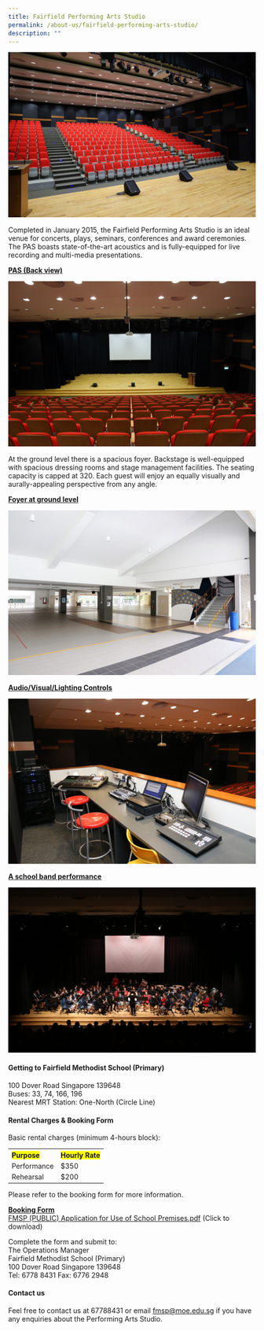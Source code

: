```yaml
---
title: Fairfield Performing Arts Studio
permalink: /about-us/fairfield-performing-arts-studio/
description: ""
---
```

<img src="/images/fpas1.jpg">
<p>Completed in January 2015, the Fairfield Performing Arts Studio is an ideal venue for concerts, plays, seminars, conferences and award ceremonies. The PAS boasts state-of-the-art acoustics and is fully-equipped for live recording and multi-media presentations.</p>
<p><strong><u>PAS (Back view)</u></strong></p>
<img src="/images/fpas2.jpg">
<p>At the ground level there is a spacious foyer. Backstage is well-equipped with spacious dressing rooms and stage management facilities. The seating capacity is capped at 320. Each guest will enjoy an equally visually and aurally-appealing perspective from any angle.</p>
<p><strong><u>Foyer at ground level</u></strong></p>
<img src="/images/fpas3.jpg">
<p><strong><u>Audio/Visual/Lighting Controls</u></strong></p>
<img src="/images/fpas4.jpg">
<p><strong><u>A school band performance</u></strong></p>
<img src="/images/fpas5.jpg">
<h4><strong>Getting to Fairfield Methodist School (Primary)</strong></h4>
<p>100 Dover Road Singapore 139648<br />Buses: 33, 74, 166, 196<br />Nearest MRT Station: One-North (Circle Line)</p>
<h4><strong>Rental Charges &amp; Booking Form</strong></h4>
<p>Basic rental charges (minimum 4-hours block):</p>
<table>
<tbody>
<tr>
<th style="text-align: left;"><span style="background-color: #ffff00;">Purpose</span></th>
<th style="text-align: left;"><span style="background-color: #ffff00;">Hourly Rate</span></th>
</tr>
<tr>
<td style="text-align: left;">Performance</td>
<td style="text-align: left;">$350</td>
</tr>
<tr>
<td style="text-align: left;">Rehearsal</td>
<td style="text-align: left;">$200</td>
</tr>
</tbody>
</table>
<p>Please refer to the booking form for more information.</p>
<p><strong><u>Booking Form</u></strong><br /><a href="/files/FMSP%20(PUBLIC)%20Application%20for%20Use%20of%20School%20Premises.pdf" target="_blank" rel="noopener">FMSP (PUBLIC) Application for Use of School Premises.pdf</a> (Click to download)</p>
<p>Complete the form and submit to:<br />The Operations Manager<br />Fairfield Methodist School (Primary)<br />100 Dover Road Singapore 139648<br />Tel: 6778 8431 Fax: 6776 2948</p>
<h4><strong>Contact us</strong></h4>
<p>Feel free to contact us at 67788431 or email&nbsp;<a href="mailto:fmsp@moe.edu.sg" target="">fmsp@moe.edu.sg</a>&nbsp;if you have any enquiries about the Performing Arts Studio.</p>
